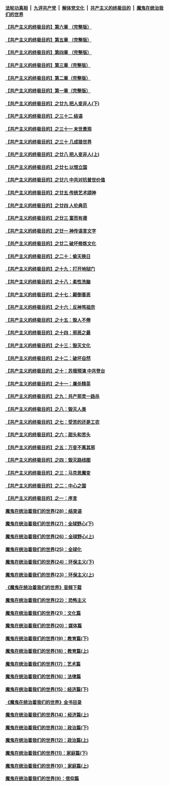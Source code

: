 ####  [法轮功真相](../../../../basic/blob/master/README.md?t=06230902) &nbsp;|&nbsp; [九评共产党](../../../../9ping.md/blob/master/README.md?t=06230902) &nbsp;|&nbsp; [解体党文化](../../../../jtdwh.md/blob/master/README.md?t=06230902)  &nbsp;|&nbsp; [共产主义的终极目的](../../../../gczydzjmd.md/blob/master/README.md?t=06230902) &nbsp;|&nbsp; [魔鬼在统治我们的世界](../../../../mgztzwmdsj.md/blob/master/README.md?t=06230902) 

#### [【共产主义的终极目的】第六章 （完整版）](../pages/nsc422/n11428913.md?t=06230902) 

#### [【共产主义的终极目的】第五章 （完整版）](../pages/nsc422/n11428912.md?t=06230902) 

#### [【共产主义的终极目的】第四章 （完整版）](../pages/nsc422/n11428907.md?t=06230902) 

#### [【共产主义的终极目的】第三章（完整版）](../pages/nsc422/n11428848.md?t=06230902) 

#### [【共产主义的终极目的】第二章（完整版）](../pages/nsc422/n11428831.md?t=06230902) 

#### [【共产主义的终极目的】第一章（完整版）](../pages/nsc422/n11417651.md?t=06230902) 

#### [【共产主义的终极目的】之廿九 把人变非人(下)](../pages/nsc422/n11344140.md?t=06230902) 

#### [【共产主义的终极目的】之三十二 结语](../pages/nsc422/n11360535.md?t=06230902) 

#### [【共产主义的终极目的】之三十一 末世景观](../pages/nsc422/n11351129.md?t=06230902) 

#### [【共产主义的终极目的】之三十 几成狼世界](../pages/nsc422/n11348280.md?t=06230902) 

#### [【共产主义的终极目的】之廿八 把人变非人(上)](../pages/nsc422/n11340492.md?t=06230902) 

#### [【共产主义的终极目的】之廿七 以恨立国](../pages/nsc422/n11336944.md?t=06230902) 

#### [【共产主义的终极目的】之廿六 中共对抗普世价值](../pages/nsc422/n11324785.md?t=06230902) 

#### [【共产主义的终极目的】之廿五 传统艺术颂神](../pages/nsc422/n11296396.md?t=06230902) 

#### [【共产主义的终极目的】之廿四 人伦典范](../pages/nsc422/n11296397.md?t=06230902) 

#### [【共产主义的终极目的】之廿三 富而有德](../pages/nsc422/n11283598.md?t=06230902) 

#### [【共产主义的终极目的】之廿一 神传语言文字](../pages/nsc422/n11263265.md?t=06230902) 

#### [【共产主义的终极目的】之廿二 破坏修炼文化](../pages/nsc422/n11245728.md?t=06230902) 

#### [【共产主义的终极目的】之二十：偷天换日](../pages/nsc422/n11238846.md?t=06230902) 

#### [【共产主义的终极目的】之十九：打开地狱门](../pages/nsc422/n11206376.md?t=06230902) 

#### [【共产主义的终极目的】之十八：柔性洗脑](../pages/nsc422/n11199994.md?t=06230902) 

#### [【共产主义的终极目的】之十七：颠倒善恶](../pages/nsc422/n11179782.md?t=06230902) 

#### [【共产主义的终极目的】之十六：反神骂祖宗](../pages/nsc422/n11166798.md?t=06230902) 

#### [【共产主义的终极目的】之十五：毁人不倦](../pages/nsc422/n11166792.md?t=06230902) 

#### [【共产主义的终极目的】之十四：邪恶之最](../pages/nsc422/n11150249.md?t=06230902) 

#### [【共产主义的终极目的】之十三：毁灭文化](../pages/nsc422/n11135227.md?t=06230902) 

#### [【共产主义的终极目的】之十二：破坏自然](../pages/nsc422/n11135214.md?t=06230902) 

#### [【共产主义的终极目的】之十：苏俄预演 中共登台](../pages/nsc422/n11118424.md?t=06230902) 

#### [【共产主义的终极目的】之十一：屠杀精英](../pages/nsc422/n11118442.md?t=06230902) 

#### [【共产主义的终极目的】之九：共产邪灵一路杀](../pages/nsc422/n11114139.md?t=06230902) 

#### [【共产主义的终极目的】之八：毁灭人类](../pages/nsc422/n11108503.md?t=06230902) 

#### [【共产主义的终极目的】之七：受苦的还是工农](../pages/nsc422/n11101809.md?t=06230902) 

#### [【共产主义的终极目的】之六：甜头和苦头](../pages/nsc422/n11096971.md?t=06230902) 

#### [【共产主义的终极目的】之五：万变不离其邪](../pages/nsc422/n11091285.md?t=06230902) 

#### [【共产主义的终极目的】之四：毁灭路线图](../pages/nsc422/n11086284.md?t=06230902) 

#### [【共产主义的终极目的】之三：马克思魔变](../pages/nsc422/n11061941.md?t=06230902) 

#### [【共产主义的终极目的】之二：中心之国](../pages/nsc422/n11047728.md?t=06230902) 

#### [【共产主义的终极目的】之一：序言](../pages/nsc422/n11086077.md?t=06230902) 

#### [魔鬼在统治着我们的世界(28)：结束语](../pages/nsc422/n10936246.md?t=06230902) 

#### [魔鬼在统治着我们的世界(27)：全球野心(下)](../pages/nsc422/n10928319.md?t=06230902) 

#### [魔鬼在统治着我们的世界(26)：全球野心(上)](../pages/nsc422/n10900318.md?t=06230902) 

#### [魔鬼在统治着我们的世界(25)：全球化](../pages/nsc422/n10788205.md?t=06230902) 

#### [魔鬼在统治着我们的世界(24)：环保主义(下)](../pages/nsc422/n10695307.md?t=06230902) 

#### [魔鬼在统治着我们的世界(23)：环保主义(上)](../pages/nsc422/n10688613.md?t=06230902) 

#### [《魔鬼在统治着我们的世界》音频下载](../pages/nsc422/n10635553.md?t=06230902) 

#### [魔鬼在统治着我们的世界(22)：恐怖主义](../pages/nsc422/n10614727.md?t=06230902) 

#### [魔鬼在统治着我们的世界(21)：文化篇](../pages/nsc422/n10597706.md?t=06230902) 

#### [魔鬼在统治着我们的世界(20)：媒体篇](../pages/nsc422/n10586579.md?t=06230902) 

#### [魔鬼在统治着我们的世界(19)：教育篇(下)](../pages/nsc422/n10564808.md?t=06230902) 

#### [魔鬼在统治着我们的世界(18)：教育篇(上)](../pages/nsc422/n10526970.md?t=06230902) 

#### [魔鬼在统治着我们的世界(17)：艺术篇](../pages/nsc422/n10499093.md?t=06230902) 

#### [魔鬼在统治着我们的世界(16)：法律篇](../pages/nsc422/n10485969.md?t=06230902) 

#### [魔鬼在统治着我们的世界(15)：经济篇(下)](../pages/nsc422/n10469975.md?t=06230902) 

#### [《魔鬼在统治着我们的世界》全书目录](../pages/nsc422/n10464261.md?t=06230902) 

#### [魔鬼在统治着我们的世界(14)：经济篇(上)](../pages/nsc422/n10457370.md?t=06230902) 

#### [魔鬼在统治着我们的世界(13)：政治篇(下)](../pages/nsc422/n10448270.md?t=06230902) 

#### [魔鬼在统治着我们的世界(12)：政治篇(上)](../pages/nsc422/n10444576.md?t=06230902) 

#### [魔鬼在统治着我们的世界(11)：家庭篇(下)](../pages/nsc422/n10440961.md?t=06230902) 

#### [魔鬼在统治着我们的世界(10)：家庭篇(上)](../pages/nsc422/n10435448.md?t=06230902) 

#### [魔鬼在统治着我们的世界(9)：信仰篇](../pages/nsc422/n10432159.md?t=06230902) 

